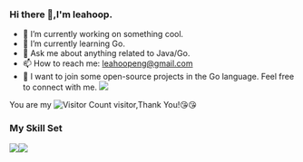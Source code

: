### Hi there 👋,I'm leahoop.

- 🔭 I’m currently working on something cool.
- 🌱 I’m currently learning Go. 
- 💬 Ask me about anything related to Java/Go.
- 📫 How to reach me: leahoopeng@gmail.com
- 🚀 I want to join some open-source projects in the Go language. Feel free to connect with me.
![](https://github-readme-stats.vercel.app/api?username=leahoop&show_icons=true&theme=transparent)

You are my ![Visitor Count](https://profile-counter.glitch.me/leahoop/count.svg) visitor,Thank You!:kissing_heart::kissing_heart:

### My Skill Set

![](https://img.shields.io/badge/Java-ED8B00?style=for-the-badge&logo=openjdk&logoColor=white)![](https://img.shields.io/badge/Go-3776AB?style=for-the-badge&logo=Go&logoColor=white)

